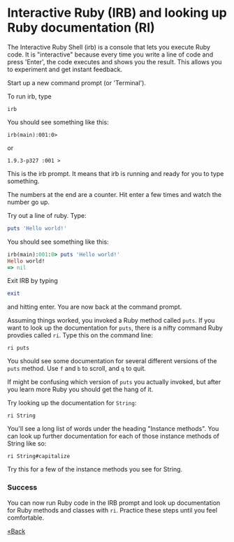 # Interactive Ruby (IRB) and looking up Ruby documentation (RI)

The Interactive Ruby Shell (irb) is a console that lets you execute Ruby code.
It is "interactive" because every time you write a line of code and press
'Enter', the code executes and shows you the result. This allows you to
experiment and get instant feedback.

Start up a new command prompt (or 'Terminal').

To run irb, type

```text
irb
```
You should see something like this:

```text
irb(main):001:0> 
```
or

```text
1.9.3-p327 :001 >
```

This is the irb prompt. It means that irb is running and ready for you to type something.

The numbers at the end are a counter.  Hit enter a few times and watch the number go up.

Try out a line of ruby. Type:

```ruby
puts 'Hello world!'
```

You should see something like this:

```ruby
irb(main):001:0> puts 'Hello world!'
Hello world!
=> nil
```

Exit IRB by typing

```ruby
exit
```

and hitting enter. You are now back at the command prompt.

Assuming things worked, you invoked a Ruby method called `puts`.
If you want to look up the documentation for `puts`, there is a nifty command Ruby
provdies called `ri`. Type this on the command line:

```text
ri puts
```

You should see some documentation for several different versions of the `puts` method.
Use `f` and `b` to scroll, and `q` to quit.

If might be confusing which version of `puts` you actually invoked, but after you
learn more Ruby you should get the hang of it.

Try looking up the documentation for `String`:

```text
ri String
```

You'll see a long list of words under the heading "Instance methods". You can
look up further documentation for each of those instance methods of String like so: 

```text
ri String#capitalize
```

Try this for a few of the instance methods you see for String. 



### Success
You can now run Ruby code in the IRB prompt and look up documentation for Ruby
methods and classes with `ri`. Practice these steps until you feel comfortable.

[«Back](/installfest)
